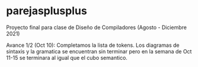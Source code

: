 # parejasplusplus
Proyecto final para clase de Diseño de Compiladores (Agosto - Diciembre 2021)

Avance 1/2 (Oct 10):
Completamos la lista de tokens. Los diagramas de sintaxis y la gramatica se encuentran sin terminar pero en la semana de Oct 11-15 se terminara al igual que el cubo semantico.
